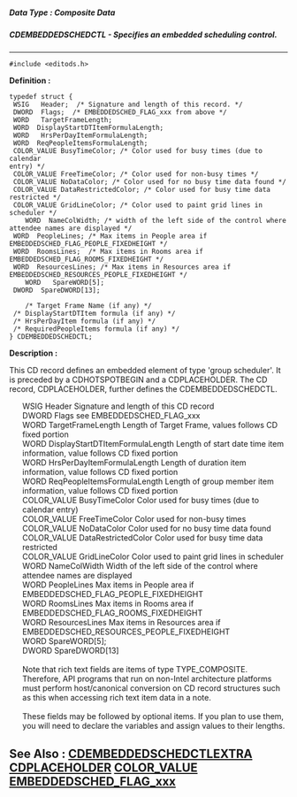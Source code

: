 ##### Data Type : Composite Data
##### CDEMBEDDEDSCHEDCTL - Specifies an embedded scheduling control.
---
```
#include <editods.h>
```

**Definition :**
```
typedef struct {
 WSIG   Header;  /* Signature and length of this record. */
 DWORD  Flags;  /* EMBEDDEDSCHED_FLAG_xxx from above */
 WORD   TargetFrameLength;
 WORD  DisplayStartDTItemFormulaLength;
 WORD   HrsPerDayItemFormulaLength;
 WORD  ReqPeopleItemsFormulaLength;
 COLOR_VALUE BusyTimeColor; /* Color used for busy times (due to calendar 
entry) */
 COLOR_VALUE FreeTimeColor; /* Color used for non-busy times */
 COLOR_VALUE NoDataColor; /* Color used for no busy time data found */
 COLOR_VALUE DataRestrictedColor; /* Color used for busy time data restricted */
 COLOR_VALUE GridLineColor; /* Color used to paint grid lines in scheduler */
	WORD  NameColWidth; /* width of the left side of the control where 
attendee names are displayed */
 WORD  PeopleLines; /* Max items in People area if 
EMBEDDEDSCHED_FLAG_PEOPLE_FIXEDHEIGHT */
 WORD  RoomsLines;  /* Max items in Rooms area if 
EMBEDDEDSCHED_FLAG_ROOMS_FIXEDHEIGHT */
 WORD  ResourcesLines; /* Max items in Resources area if 
EMBEDDEDSCHED_RESOURCES_PEOPLE_FIXEDHEIGHT */
	WORD   SpareWORD[5];
 DWORD  SpareDWORD[13];

	/* Target Frame Name (if any) */
 /* DisplayStartDTItem formula (if any) */
 /* HrsPerDayItem formula (if any) */
 /* RequiredPeopleItems formula (if any) */
} CDEMBEDDEDSCHEDCTL;
```

**Description :**

This CD record defines an embedded element of type 'group scheduler'.   It is preceded by a CDHOTSPOTBEGIN and a CDPLACEHOLDER.  The CD record, CDPLACEHOLDER, further defines the CDEMBEDDEDSCHEDCTL. <br>

<ul>WSIG		Header					Signature and length of this CD record<br>
DWORD		Flags					see EMBEDDEDSCHED_FLAG_xxx<br>
WORD		TargetFrameLength			Length of Target Frame, values follows CD fixed portion<br>
WORD		DisplayStartDTItemFormulaLength	Length of start date time item information, value follows CD fixed portion<br>
WORD		HrsPerDayItemFormulaLength		Length of duration item information, value follows CD fixed portion<br>
WORD		ReqPeopleItemsFormulaLength		Length of group member item information, value follows CD fixed portion<br>
COLOR_VALUE	BusyTimeColor				Color used for busy times (due to calendar entry)<br>
COLOR_VALUE	FreeTimeColor				Color used for non-busy times<br>
COLOR_VALUE	NoDataColor				Color used for no busy time data found<br>
COLOR_VALUE	DataRestrictedColor			Color used for busy time data restricted<br>
COLOR_VALUE	GridLineColor				Color used to paint grid lines in scheduler<br>
WORD		NameColWidth				Width of the left side of the control where attendee names are displayed<br>
WORD		PeopleLines				Max items in People area if EMBEDDEDSCHED_FLAG_PEOPLE_FIXEDHEIGHT<br>
WORD		RoomsLines				Max items in Rooms area if EMBEDDEDSCHED_FLAG_ROOMS_FIXEDHEIGHT<br>
WORD		ResourcesLines			Max items in Resources area if <br>
								EMBEDDEDSCHED_RESOURCES_PEOPLE_FIXEDHEIGHT<br>
WORD 		SpareWORD[5];<br>
DWORD		SpareDWORD[13]<br>
<br>
Note that rich text fields are items of type TYPE_COMPOSITE.  Therefore, API programs that run on non-Intel architecture platforms must perform host/canonical conversion on CD record structures such as this when accessing rich text item data in a note.<br>
<br>
These fields may be followed by optional items. If you plan to use them, you will need to declare the variables and assign values to their lengths.</ul>



**See Also :**
[CDEMBEDDEDSCHEDCTLEXTRA](/domino-c-api-docs/reference/Data/CDEMBEDDEDSCHEDCTLEXTRA)
[CDPLACEHOLDER](/domino-c-api-docs/reference/Data/CDPLACEHOLDER)
[COLOR_VALUE](/domino-c-api-docs/reference/Data/COLOR_VALUE)
[EMBEDDEDSCHED_FLAG_xxx](/domino-c-api-docs/reference/Symb/EMBEDDEDSCHED_FLAG_xxx)
---
